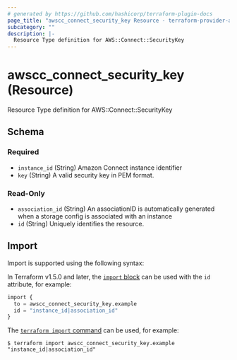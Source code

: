 ```yaml
---
# generated by https://github.com/hashicorp/terraform-plugin-docs
page_title: "awscc_connect_security_key Resource - terraform-provider-awscc"
subcategory: ""
description: |-
  Resource Type definition for AWS::Connect::SecurityKey
---
```


# awscc_connect_security_key (Resource)

Resource Type definition for AWS::Connect::SecurityKey



<!-- schema generated by tfplugindocs -->
## Schema

### Required

- `instance_id` (String) Amazon Connect instance identifier
- `key` (String) A valid security key in PEM format.

### Read-Only

- `association_id` (String) An associationID is automatically generated when a storage config is associated with an instance
- `id` (String) Uniquely identifies the resource.

## Import

Import is supported using the following syntax:

In Terraform v1.5.0 and later, the [`import` block](https://developer.hashicorp.com/terraform/language/import) can be used with the `id` attribute, for example:

```terraform
import {
  to = awscc_connect_security_key.example
  id = "instance_id|association_id"
}
```

The [`terraform import` command](https://developer.hashicorp.com/terraform/cli/commands/import) can be used, for example:

```shell
$ terraform import awscc_connect_security_key.example "instance_id|association_id"
```
